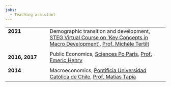 ```yaml
---
jobs:
  - Teaching assistant
---
```


|    |    |   
|----------|----------|
| <b style="color:black">2021</b> &emsp; &emsp;&emsp; &emsp;  &emsp; &emsp; &emsp; &emsp; &emsp; &emsp; &emsp; &emsp; &emsp; | Demographic transition and development, [STEG Virtual Course on 'Key Concepts in Macro Development'](https://steg.cepr.org/courses/steg-virtual-course-key-concepts-macro-development), [Prof. Michèle Tertilt](http://tertilt.vwl.uni-mannheim.de/)|
|   |    |   
| <b style="color:black">2016, 2017</b>  | Public Economics, [Sciences Po Paris](https://www.sciencespo.fr/en), [Prof. Emeric Henry](https://sites.google.com/site/emericmlhenry/home)  |
|  |    |   
| <b style="color:black">2014</b> &emsp;&emsp; &emsp; &emsp; &emsp; &emsp;| Macroeconomics, [Pontificia Universidad Católica de Chile](https://economia.uc.cl/programas-academicos/magister-en-economia/), [Prof. Matías Tapia](https://www.bcentral.cl/en/web/banco-central/investigadores/matias-tapia)     | 
